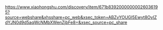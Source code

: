 <https://www.xiaohongshu.com/discovery/item/671b83920000000026036195?source=webshare&xhsshare=pc_web&xsec_token=ABZvYOUGI5Ewyt8OyIZdYJN0d9d5aqWcNMbXWenZjbFe8=&xsec_source=pc_share>
